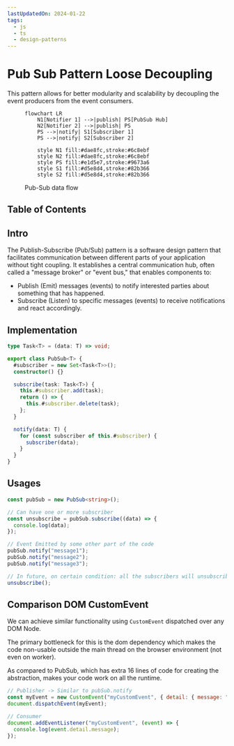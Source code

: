```yaml
---
lastUpdatedOn: 2024-01-22
tags:
  - js
  - ts
  - design-patterns
---
```


# Pub Sub Pattern Loose Decoupling

This pattern allows for better modularity and scalability by decoupling the event producers from the event consumers.

<figure>

```mermaid
flowchart LR
    N1[Notifier 1] -->|publish| PS[PubSub Hub]
    N2[Notifier 2] -->|publish| PS
    PS -->|notify| S1[Subscriber 1]
    PS -->|notify| S2[Subscriber 2]

    style N1 fill:#dae8fc,stroke:#6c8ebf
    style N2 fill:#dae8fc,stroke:#6c8ebf
    style PS fill:#e1d5e7,stroke:#9673a6
    style S1 fill:#d5e8d4,stroke:#82b366
    style S2 fill:#d5e8d4,stroke:#82b366
```

<figcaption>Pub-Sub data flow</figcaption>
</figure>

## Table of Contents

## Intro

The Publish-Subscribe (Pub/Sub) pattern is a software design pattern that facilitates communication between different parts of your application without tight coupling. It establishes a central communication hub, often called a "message broker" or "event bus," that enables components to:

- Publish (Emit) messages (events) to notify interested parties about something that has happened.
- Subscribe (Listen) to specific messages (events) to receive notifications and react accordingly.

## Implementation

```ts title="pub-sub.ts"
type Task<T> = (data: T) => void;

export class PubSub<T> {
  #subscriber = new Set<Task<T>>();
  constructor() {}

  subscribe(task: Task<T>) {
    this.#subscriber.add(task);
    return () => {
      this.#subscriber.delete(task);
    };
  }

  notify(data: T) {
    for (const subscriber of this.#subscriber) {
      subscriber(data);
    }
  }
}
```

## Usages

```ts title="usage.ts"
const pubSub = new PubSub<string>();

// Can have one or more subscriber
const unsubscribe = pubSub.subscribe((data) => {
  console.log(data);
});

// Event Emitted by some other part of the code
pubSub.notify("message1");
pubSub.notify("message2");
pubSub.notify("message3");

// In future, on certain condition: all the subscribers will unsubscribe
unsubscribe();
```

## Comparison DOM CustomEvent

We can achieve similar functionality using `CustomEvent` dispatched over any DOM Node.

The primary bottleneck for this is the dom dependency which makes the code non-usable outside the main thread on the browser environment (not even on worker).

As compared to PubSub, which has extra 16 lines of code for creating the abstraction,
makes your code work on all the runtime.

```js
// Publisher -> Similar to pubSub.notify
const myEvent = new CustomEvent("myCustomEvent", { detail: { message: "Some data" } });
document.dispatchEvent(myEvent);

// Consumer
document.addEventListener("myCustomEvent", (event) => {
  console.log(event.detail.message);
});
```
